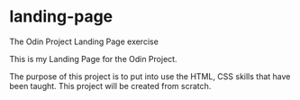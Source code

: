 # landing-page
The Odin Project Landing Page exercise

This is my Landing Page for the Odin Project.

The purpose of this project is to put into use the HTML, CSS skills that have been taught.
This project will be created from scratch.
